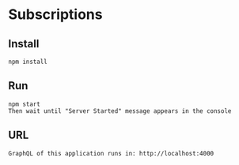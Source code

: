 # Subscriptions

## Install
 `npm install`

 ## Run
 ```
 npm start
 Then wait until "Server Started" message appears in the console
 ```
## URL
```GraphQL of this application runs in: http://localhost:4000```
